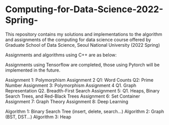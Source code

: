 # Computing-for-Data-Science-2022-Spring-
This repository contains my solutions and implementations to the algorithm and assignments of the computing for data science course offered by Graduate School of Data Science, Seoul National University (2022 Spring)

Assignments and algorithms using C++ are as below:



Assignments using Tensorflow are completed, those using Pytorch will be implemented in the future.

Assignment 1: Polymorphism 
Assignment 2
Q1: Word Counts
Q2: Prime Number
Assignment 3: Polymorphism
Assignment 4
Q1. Graph Representation
Q2. Breadth-First Search
Assignment 5: 
Q1. Heaps, Binary Search Trees, and Red-Black Trees
Assignment 6: Set Container
Assignment 7: Graph Theory
Assignment 8: Deep Learning

Algorithm 1: Binary Search Tree (insert, delete, search...)
Algorithm 2: Graph (BST, DST...)
Algorithm 3: Heap 
